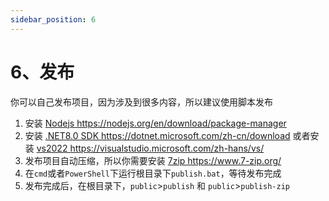 ```yaml
---
sidebar_position: 6
---
```


# 6、发布

你可以自己发布项目，因为涉及到很多内容，所以建议使用脚本发布

1. 安装 <a href="https://nodejs.org/en/download/package-manager">Nodejs https://nodejs.org/en/download/package-manager</a>  
2. 安装 <a href="https://dotnet.microsoft.com/zh-cn/download">.NET8.0 SDK https://dotnet.microsoft.com/zh-cn/download</a>  或者安装 <a href="https://visualstudio.microsoft.com/zh-hans/vs/">vs2022 https://visualstudio.microsoft.com/zh-hans/vs/</a> 
3. 发布项目自动压缩，所以你需要安装 <a href="https://www.7-zip.org/">7zip https://www.7-zip.org/</a>
4. 在`cmd`或者`PowerShell`下运行根目录下`publish.bat`，等待发布完成
5. 发布完成后，在根目录下，`public`>`publish` 和 `public`>`publish-zip`
